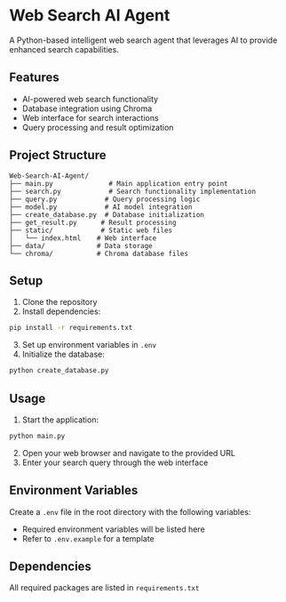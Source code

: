 # Web Search AI Agent

A Python-based intelligent web search agent that leverages AI to provide enhanced search capabilities.

## Features

- AI-powered web search functionality
- Database integration using Chroma
- Web interface for search interactions
- Query processing and result optimization

## Project Structure

```
Web-Search-AI-Agent/
├── main.py              # Main application entry point
├── search.py            # Search functionality implementation
├── query.py            # Query processing logic
├── model.py            # AI model integration
├── create_database.py  # Database initialization
├── get_result.py      # Result processing
├── static/            # Static web files
│   └── index.html    # Web interface
├── data/             # Data storage
└── chroma/           # Chroma database files
```

## Setup

1. Clone the repository
2. Install dependencies:

```bash
pip install -r requirements.txt
```

3. Set up environment variables in `.env`
4. Initialize the database:

```bash
python create_database.py
```

## Usage

1. Start the application:

```bash
python main.py
```

2. Open your web browser and navigate to the provided URL
3. Enter your search query through the web interface

## Environment Variables

Create a `.env` file in the root directory with the following variables:

- Required environment variables will be listed here
- Refer to `.env.example` for a template

## Dependencies

All required packages are listed in `requirements.txt`
